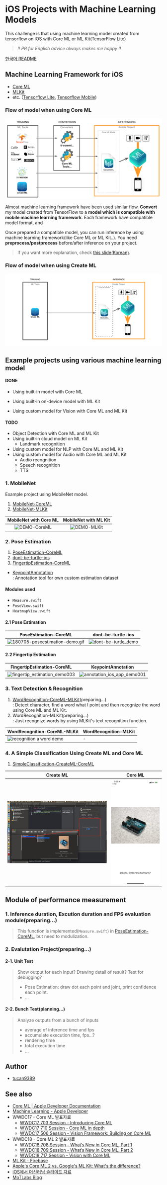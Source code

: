 # iOS Projects with Machine Learning Models

This challenge is that using machine learning model created from tensorflow on iOS with Core ML or ML Kit(TensorFlow Lite)

> *‼️ PR for English advice always makes me happy ‼️*

[한국어 README](https://github.com/motlabs/iOS-Proejcts-with-ML-Models/blob/master/README_kr.md)

## Machine Learning Framework for iOS

- [Core ML](https://developer.apple.com/documentation/coreml)
- [MLKit](https://developers.google.com/ml-kit/)
- etc. ([Tensorflow Lite](https://www.tensorflow.org/mobile/tflite/), [Tensorflow Mobile](https://www.tensorflow.org/mobile/))

### Flow of model when using Core ML

[![flow of model when using coreml](Resource/flow_of_model_when_using_coreml.png?raw=true)](https://docs.google.com/presentation/d/1wA_PAjllpLLcFPuZcERYbQlPe1Ipb-bzIZinZg3zXkg/edit?usp=sharing)

Almost machine learning framework have been used similar flow. **Convert** my model created from TensorFlow to a **model which is compatible with mobile machine learning framework**. Each framework have compatible model format, and  

Once prepared a compatible model, you can run inference by using machine learning framework(like Core ML or ML Kit..). You need **preprocess/postprocess** before/after inference on your project.

> If you want more explanation, check [this slide(Korean)](https://docs.google.com/presentation/d/1wA_PAjllpLLcFPuZcERYbQlPe1Ipb-bzIZinZg3zXkg/edit?usp=sharing).

### Flow of model when using Create ML

![playground-createml-validation-001](Resource/flow_of_model_when_using_createml.png)

## Example projects using various machine learning model

#### DONE

- Using built-in model with Core ML

- Using built-in on-device model with ML Kit 
- Using custom model for Vision with Core ML and ML Kit

#### TODO

- Object Detection with Core ML and ML Kit
- Using built-in cloud model on ML Kit
  - Landmark recognition
- Using custom model for NLP with Core ML and ML Kit
- Using custom model for Audio with Core ML and ML Kit
  - Audio recognition
  - Speech recognition
  - TTS

### 1. MobileNet

Example project using MobileNet model.

1. [MobileNet-CoreML](https://github.com/tucan9389/MobileNetApp-CoreML)
2. [MobileNet-MLKit](https://github.com/tucan9389/MobileNetApp-MLKit)

|                    MobileNet with Core ML                    |                    MobileNet with ML Kit                     |
| :----------------------------------------------------------: | :----------------------------------------------------------: |
| ![DEMO-CoreML](https://github.com/tucan9389/MobileNetApp-CoreML/blob/master/resource/MobileNet-CoreML-DEMO.gif?raw=true) | ![DEMO-MLKit](https://github.com/tucan9389/MobileNetApp-MLKit/blob/master/resource/MobileNet-MLKit-DEMO.gif?raw=true) |

### 2. Pose Estimation

1. [PoseEstimation-CoreML](https://github.com/tucan9389/PoseEstimation-CoreML)
2. [dont-be-turtle-ios](https://github.com/motlabs/dont-be-turtle-ios)
3. [FingertipEstimation-CoreML](https://github.com/tucan9389/FingertipEstimation-CoreML)

- [KeypointAnnotation](https://github.com/tucan9389/KeypointAnnotation)<br>
  : Annotation tool for own custom estimation dataset

#### Modules used

- `Measure.swift`
- `PoseView.swift`
- `HeatmapView.swift`

#### 2.1 Pose Estimation

|                    PoseEstimation-CoreML                     |                      dont-be-turtle-ios                      |
| :----------------------------------------------------------: | :----------------------------------------------------------: |
| ![180705-poseestimation-demo.gif](Resource/180801-poseestimation-demo.gif) | ![dont-be-turtle_demo](Resource/dont-be-turtle_demo_004.gif) |

#### 2.2 Fingertip Estimation

| FingertipEstimation-CoreML                                   | KeypointAnnotation                                           |
| ------------------------------------------------------------ | ------------------------------------------------------------ |
| ![fingertip_estimation_demo003](Resource/fingertip_estimation_demo003.gif) | ![annotation_ios_app_demo001](Resource/annotation_ios_app_demo001.gif) |



### 3. Text Detection & Recognition

1. [WordRecognition-CoreML-MLKit](https://github.com/tucan9389/WordRecognition-CoreML-MLKit)(preparing...)<br>
   :  Detect character, find a word what I point and then recognize the word using Core ML and ML Kit.
2. WordRecognition-MLKit(preparing...)<br>
   : Just recognize words by using MLKit's text recognition function.

| WordRecognition-CoreML-MLKit                                 | WordRecognition-MLKit |
| ------------------------------------------------------------ | --------------------- |
| ![recognition a word demo](Resource/recognition_a_word_demo002.gif) | -                     |

### 4. A Simple Classification Using Create ML and Core ML

1. [SimpleClassification-CreateML-CoreML](https://github.com/tucan9389/SimpleClassification-CreateML-CoreML)

| Create ML                                                    | Core ML                            |
| ------------------------------------------------------------ | ---------------------------------- |
| ![IMG_0436](Resource/playground-createml-validation-001.png) | ![IMG_0436](Resource/IMG_0436.PNG) |

## Module of performance measurement

### 1. Inference duration, Excution duration and FPS evaluation module(preparing...)

> This function is implemented(`Measure.swift`) in [PoseEstimation-CoreML](https://github.com/tucan9389/PoseEstimation-CoreML), but need to modulization.

### 2. Evalutation Project(preparing...)

#### 2-1. Unit Test

> Show output for each input?
> Drawing detail of result?
> Test for debugging?
>
> - Pose Estimation: draw dot each point and joint, print confidence each point.
> - ...

#### 2-2. Bunch Test(planning...)

> Analyze outputs from a bunch of inputs
>
> - average of inference time and fps
> - accumulate execution time, fps...?
> - rendering time
> - total execution time
> - ...

## Author

- [tucan9389](https://github.com/tucan9389)

## See also

- [Core ML | Apple Developer Documentation](https://developer.apple.com/documentation/coreml)
- [Machine Learning - Apple Developer](https://developer.apple.com/machine-learning/)
- WWDC17 - Core ML 발표자료 
  - [WWDC17 703 Session - Introducing Core ML](https://developer.apple.com/videos/play/wwdc2017/703/)
  - [WWDC17 710 Session - Core ML in depth](https://developer.apple.com/videos/play/wwdc2017/710/)
  - [WWDC17 506 Session - Vision Framework: Building on Core ML](https://developer.apple.com/videos/play/wwdc2017/506)
- WWDC18 - Core ML 2 발표자료
  - [WWDC18 708 Session - What’s New in Core ML, Part 1](https://developer.apple.com/videos/play/wwdc2018/708/)
  - [WWDC18 709 Session - What’s New in Core ML, Part 2](https://developer.apple.com/videos/play/wwdc2018/709/)
  - [WWDC18 717 Session - Vision with Core ML](https://developer.apple.com/videos/play/wwdc2018/717/)
- [ML Kit - Firebase](https://developers.google.com/ml-kit/)
- [Apple's Core ML 2 vs. Google's ML Kit: What's the difference?](https://venturebeat.com/2018/06/05/apples-core-ml-2-vs-googles-ml-kit-whats-the-difference/)
- [iOS에서 머신러닝 슬라이드 자료](https://docs.google.com/presentation/d/1wA_PAjllpLLcFPuZcERYbQlPe1Ipb-bzIZinZg3zXkg/edit?usp=sharing)
- [MoTLabs Blog](https://motlabs.github.io/)
